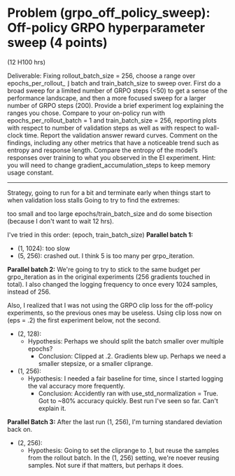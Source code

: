 # Problem (grpo_off_policy_sweep): Off-policy GRPO hyperparameter sweep (4 points)
(12 H100 hrs)

Deliverable: Fixing rollout_batch_size = 256, choose a range over epochs_per_rollout_ ⌋
batch and train_batch_size to sweep over. First do a broad sweep for a limited number of GRPO
steps (<50) to get a sense of the performance landscape, and then a more focused sweep for a larger
number of GRPO steps (200). Provide a brief experiment log explaining the ranges you chose.
Compare to your on-policy run with epochs_per_rollout_batch = 1 and train_batch_size =
256, reporting plots with respect to number of validation steps as well as with respect to wall-clock
time.
Report the validation answer reward curves. Comment on the findings, including any other metrics
that have a noticeable trend such as entropy and response length. Compare the entropy of the model’s
responses over training to what you observed in the EI experiment.
Hint: you will need to change gradient_accumulation_steps to keep memory usage constant.

---- 

Strategy, going to run for a bit and terminate early when things start to when validation loss stalls Going to try to find the extremes: 


too small and too large epochs/train_batch_size and do some bisection (because I don't want to wait 12 hrs).

I've tried in this order:
(epoch, train_batch_size)
**Parallel batch 1:**
- (1, 1024): too slow
- (5, 256): crashed out. I think 5 is too many per grpo_iteration.

**Parallel batch 2:**
We're going to try to stick to the same budget per grpo_iteration as in the original experiments (256 gradients touched in total). I also changed the logging frequency to once every 1024 samples, instead of 256. 

Also, I realized that I was not using the GRPO clip loss for the off-policy experiments, so the previous ones may be useless. Using clip loss now on (eps = $.2$) the first experiment below, not the second.
- (2, 128): 
    - Hypothesis: Perhaps we should split the batch smaller over multiple epochs? 
        - Conclusion: Clipped at .2. Gradients blew up. Perhaps we need a smaller stepsize, or a smaller cliprange.
- (1, 256): 
    - Hypothesis: I needed a fair baseline for time, since I started logging the val accuracy more frequently.
        - Conclusion: Accidently ran with use_std_normalization = True. Got to ~80% accuracy quickly. Best run I've seen so far. Can't explain it.

**Parallel Batch 3:** After the last run (1, 256), I'm turning standared deviation back on.
- (2, 256): 
    - Hypothesis: Going to set the cliprange to .1, but reuse the samples from the rollout batch. In the (1, 256) setting, we're noever reusing samples. Not sure if that matters, but perhaps it does.

